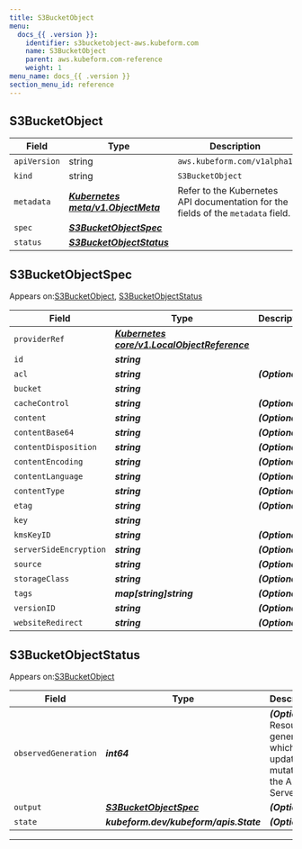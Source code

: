 ```yaml
---
title: S3BucketObject
menu:
  docs_{{ .version }}:
    identifier: s3bucketobject-aws.kubeform.com
    name: S3BucketObject
    parent: aws.kubeform.com-reference
    weight: 1
menu_name: docs_{{ .version }}
section_menu_id: reference
---
```


## S3BucketObject
| Field | Type | Description |
| ------ | ----- | ----------- |
| `apiVersion` | string | `aws.kubeform.com/v1alpha1` |
|    `kind` | string | `S3BucketObject` |
| `metadata` | ***[Kubernetes meta/v1.ObjectMeta](https://kubernetes.io/docs/reference/generated/kubernetes-api/v1.13/#objectmeta-v1-meta)***|Refer to the Kubernetes API documentation for the fields of the `metadata` field.|
| `spec` | ***[S3BucketObjectSpec](#s3bucketobjectspec)***||
| `status` | ***[S3BucketObjectStatus](#s3bucketobjectstatus)***||
## S3BucketObjectSpec

Appears on:[S3BucketObject](#s3bucketobject), [S3BucketObjectStatus](#s3bucketobjectstatus)

| Field | Type | Description |
| ------ | ----- | ----------- |
| `providerRef` | ***[Kubernetes core/v1.LocalObjectReference](https://kubernetes.io/docs/reference/generated/kubernetes-api/v1.13/#localobjectreference-v1-core)***||
| `id` | ***string***||
| `acl` | ***string***| ***(Optional)*** |
| `bucket` | ***string***||
| `cacheControl` | ***string***| ***(Optional)*** |
| `content` | ***string***| ***(Optional)*** |
| `contentBase64` | ***string***| ***(Optional)*** |
| `contentDisposition` | ***string***| ***(Optional)*** |
| `contentEncoding` | ***string***| ***(Optional)*** |
| `contentLanguage` | ***string***| ***(Optional)*** |
| `contentType` | ***string***| ***(Optional)*** |
| `etag` | ***string***| ***(Optional)*** |
| `key` | ***string***||
| `kmsKeyID` | ***string***| ***(Optional)*** |
| `serverSideEncryption` | ***string***| ***(Optional)*** |
| `source` | ***string***| ***(Optional)*** |
| `storageClass` | ***string***| ***(Optional)*** |
| `tags` | ***map[string]string***| ***(Optional)*** |
| `versionID` | ***string***| ***(Optional)*** |
| `websiteRedirect` | ***string***| ***(Optional)*** |
## S3BucketObjectStatus

Appears on:[S3BucketObject](#s3bucketobject)

| Field | Type | Description |
| ------ | ----- | ----------- |
| `observedGeneration` | ***int64***| ***(Optional)*** Resource generation, which is updated on mutation by the API Server.|
| `output` | ***[S3BucketObjectSpec](#s3bucketobjectspec)***| ***(Optional)*** |
| `state` | ***kubeform.dev/kubeform/apis.State***| ***(Optional)*** |
---
